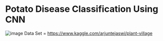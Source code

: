 # Potato Disease Classification Using CNN

![image](https://user-images.githubusercontent.com/43774014/135897307-d9806b34-d5c2-467f-95be-c6f06656554f.png)
Data Set = https://www.kaggle.com/arjuntejaswi/plant-village
